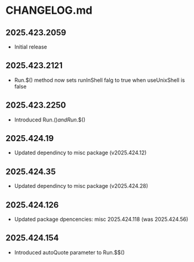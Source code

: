 # CHANGELOG.md

## 2025.423.2059

- Initial release

## 2025.423.2121

- Run.$() method now sets runInShell falg to true when useUnixShell is false

## 2025.423.2250

- Introduced Run.$() and Run.$$()

## 2025.424.19

- Updated dependincy to misc package (v2025.424.12)

## 2025.424.35

- Updated dependincy to misc package (v2025.424.28)

## 2025.424.126

- Updated package dpencencies: misc 2025.424.118 (was 2025.424.56)

## 2025.424.154

- Introduced autoQuote parameter to Run.$$()
